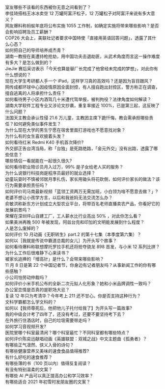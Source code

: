 室友哪些不该看的东西被你无意之间看到了？  
李佳琦搭档王冰冰卖空 12 万罐阿富汗松子，12 万罐松子对阿富汗来说有多大意义？  
网友爆料称蚂蚁年底将公布实施 1055 工作制，如确定实施将带来哪些影响？是否会影响招聘及员工薪酬？  
COP26 大会上，美联社记者要求中国特使「直接用英语回答问题」，透露了其什么心态？  
如何把自己的导师培养成杰青？  
湖南一教授在美遭持枪抢劫，用中国功夫击退劫匪，从武术角度而言这一操作难度有多大？是怎么做到的？  
JieJie 赛后采访表示「今天也算是替厂长完成了他曾经未完成的梦想」，对此你有什么想说的？  
现在大学生考研都人手一个 iPad，这样学习真的高效吗？还是因为盲目跟风？  
网传成都环球中心因疫情原因全面封控，有人擅自跑出封控区，警方称正在调查，擅自逃离的人将承担什么责任？  
如何看待男子小区内酒驾几十米遭代驾举报，被判拘役？法律角度如何解读？  
湖南大学软件工程专业又涉论文抄袭，重复率接近 100%，已是第三起，这反映了什么问题？  
法国天主教会承认性侵 21.6 万儿童，主教团主席下跪忏悔，教会需承担哪些责任？如何避免类似事件发生？  
为什么现在大学的男生宁愿在宿舍里面打游戏也不愿意找对象？  
为什么有的女生喜欢披着头发？  
如何看待红米 Redmi K40 手机首次降价?  
外交部正告台湾当局，称「台独」是死路绝路，「金元外交」没有出路，透露了哪些信息？  
哪些情侣一看就能在一起很久很久?  
如何看待职业陪诊员月入过万，99% 是子女给老人买的服务？  
为什么说银行科技岗是程序员最好的就业选择？  
幼童玩耍时不慎被邻居月季扎伤，家长用锄头将花砍倒，如何评价家长的做法？该行为需要承担责任吗？  
如何评价司马南最新视频「蓝领工资两万无需加班，小白领为啥不愿意去做？」?  
老婆不想让小孩学方言，以后和我爸妈无法交流怎么办？  
俞敏洪称新东方计划成立大型农业平台，将带百名老师直播卖农产品，你看好它的发展前景吗？  
荣耀在深圳坪山自建工厂，工人薪水比行业高出 50% ，对此你怎么看？  
如果美洲再晚 500 年被发现，阿兹台克和印加的文明能发展到什么程度？  
人是怎么废掉的？  
如何评价 10 月动画《无职转生》part.2 的第十七集（本季度第六集）？  
如何以［我就是传说中霸道总裁的女儿］为开头写个故事？  
如何看待爆料称联想摩托罗拉手机还将抢夺骁龙 898 首发，与小米 12 系列比拼？  
为什么工作后很难静下心来读书？  
被家长追捧的「增高针」是什么？会带来哪些影响？  
11 月 8 日是第 22 个中国记者节，你身边有记者朋友吗？从事新闻工作的你有哪些感触？  
小公司怕劳动仲裁吗？  
如何评价小米手机公布的全新二次元拟人化形象？她和小米品牌调性一致吗？  
办公室恋情是否真的是职场大忌？  
复读 12 年只为考清华？今年考上 211 还不甘心。你是否支持这种行为？  
文科学霸都怎么学文科的？  
如何以【我师尊死后，他把他儿子托付给我了】为开头写一篇故事?  
我的中级会计考了四年了，还没有考过，还要不要坚持考下去？  
在外旅行住酒店时，自己的垃圾需要带走吗？  
如何学习音视频开发?  
医院里哪个科室最清闲？哪个科室最忙？不同科室都有哪些特点？  
如何评价陈奕迅献唱动画《英雄联盟：双城之战》中文主题曲《孤勇者》？  
有哪些正气凛然、侠义入骨的诗句？  
有哪些健康营养又美味的速食食品值得推荐?  
有什么好吃的速食推荐？  
有哪些薄的书（100 页以内）值得反复阅读？  
有没有特别温柔的文案？  
有哪些 AI 产品可以真正提高办公和学习效率？  
有哪些适合 2021 年初雪时发朋友圈的文案？  
